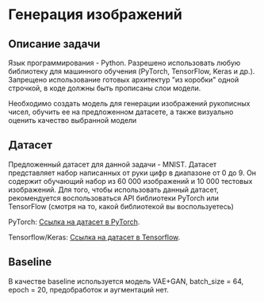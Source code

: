 # Генерация изображений

## Описание задачи

Язык программирования - Python.
Разрешено использовать любую библиотеку для машинного обучения (PyTorch, TensorFlow, Keras и др.). Запрещено использование готовых архитектур "из коробки" одной строчкой, в коде должны быть прописаны слои модели.

Необходимо создать модель для генерации изображений рукописных чисел, обучить ее на предложенном датасете, а также визуально оценить качество выбранной модели

## Датасет

Предложенный датасет для данной задачи - MNIST. Датасет представляет набор написанных от руки цифр в диапазоне от 0 до 9. Он содержит обучающий набор из 60 000 изображений и 10 000 тестовых изображений.
Для того, чтобы использовать данный датасет, рекомендуется воспользоваться API библиотеки PyTorch или TensorFlow (смотря на то, какой библиотекой вы воспользуетесь)

PyTorch:
[Ссылка на датасет в PyTorch](https://pytorch.org/vision/main/generated/torchvision.datasets.MNIST.html).

Tensorflow/Keras:
[Ссылка на датасет в Tensorflow](https://www.tensorflow.org/api_docs/python/tf/keras/datasets/mnist).


## Baseline

В качестве baseline используется модель VAE+GAN, batch_size = 64, epoch = 20, предобработок и аугментаций нет. 
